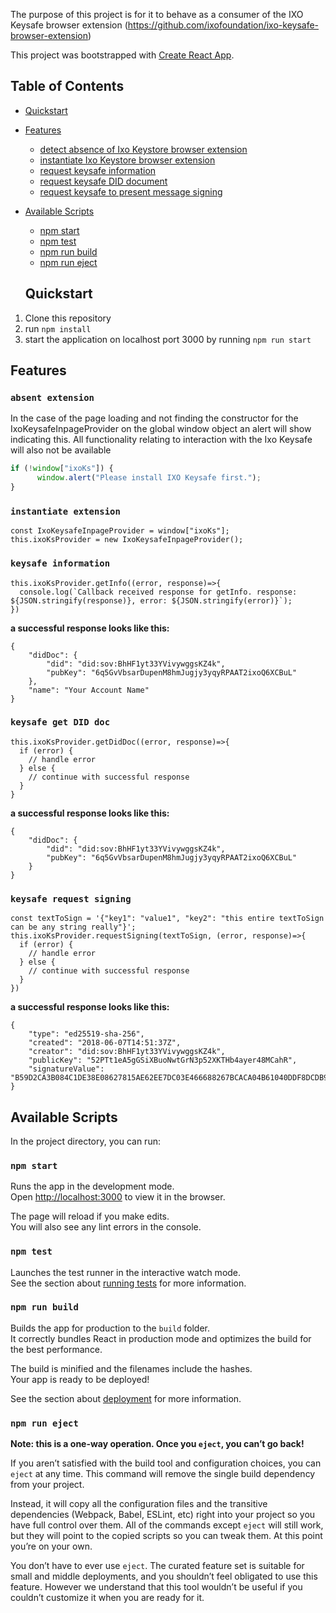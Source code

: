 The purpose of this project is for it to behave as a consumer of the IXO Keysafe browser extension (https://github.com/ixofoundation/ixo-keysafe-browser-extension)

This project was bootstrapped with [Create React App](https://github.com/facebookincubator/create-react-app).

## Table of Contents

- [Quickstart](#quickstart)

- [Features](#features)
  - [detect absence of Ixo Keystore browser extension](#absent-extension)
  - [instantiate Ixo Keystore browser extension](#instantiate-extension)
  - [request keysafe information](#keysafe-information)
  - [request keysafe DID document](#keysafe-get-did-doc)
  - [request keysafe to present message signing](#keysafe-request-signing)

- [Available Scripts](#available-scripts)
  - [npm start](#npm-start)
  - [npm test](#npm-test)
  - [npm run build](#npm-run-build)
  - [npm run eject](#npm-run-eject)

  ## Quickstart

1. Clone this repository
2. run `npm install`
3. start the application on localhost port 3000 by running `npm run start`


  ## Features

### `absent extension`

In the case of the page loading and not finding the constructor for the IxoKeysafeInpageProvider on the global window object an alert will show indicating this.  All functionality relating to interaction with the Ixo Keysafe will also not be available

```javascript
if (!window["ixoKs"]) {
      window.alert("Please install IXO Keysafe first.");
}
```

### `instantiate extension`

```
const IxoKeysafeInpageProvider = window["ixoKs"];
this.ixoKsProvider = new IxoKeysafeInpageProvider();
```

### `keysafe information`

```
this.ixoKsProvider.getInfo((error, response)=>{
  console.log(`Callback received response for getInfo. response: ${JSON.stringify(response)}, error: ${JSON.stringify(error)}`);
})
```
__a successful response looks like this:__
```
{
	"didDoc": {
		"did": "did:sov:BhHF1yt33YVivywggsKZ4k",
		"pubKey": "6q5GvVbsarDupenM8hmJugjy3yqyRPAAT2ixoQ6XCBuL"
	},
	"name": "Your Account Name"
}
```

### `keysafe get DID doc`

```
this.ixoKsProvider.getDidDoc((error, response)=>{
  if (error) {
    // handle error
  } else {
    // continue with successful response
  }
}
```
__a successful response looks like this:__
```
{
	"didDoc": {
		"did": "did:sov:BhHF1yt33YVivywggsKZ4k",
		"pubKey": "6q5GvVbsarDupenM8hmJugjy3yqyRPAAT2ixoQ6XCBuL"
	}
}
```

### `keysafe request signing`

```
const textToSign = '{"key1": "value1", "key2": "this entire textToSign can be any string really"}';
this.ixoKsProvider.requestSigning(textToSign, (error, response)=>{
  if (error) {
    // handle error
  } else {
    // continue with successful response
  }
})
```
__a successful response looks like this:__
```
{
	"type": "ed25519-sha-256",
	"created": "2018-06-07T14:51:37Z",
	"creator": "did:sov:BhHF1yt33YVivywggsKZ4k",
	"publicKey": "52PTt1eA5gGSiXBuoNwtGrN3p52XKTHb4ayer48MCahR",
	"signatureValue": "B59D2CA3B084C1DE38E08627815AE62EE7DC03E466688267BCACA04B61040DDF8DCDB9CFC713D4B9694B5499281F9ACFE734C663A91E17CA48335F9CC8B58704"
}
```

  ## Available Scripts

In the project directory, you can run:

### `npm start`

Runs the app in the development mode.<br>
Open [http://localhost:3000](http://localhost:3000) to view it in the browser.

The page will reload if you make edits.<br>
You will also see any lint errors in the console.

### `npm test`

Launches the test runner in the interactive watch mode.<br>
See the section about [running tests](#running-tests) for more information.

### `npm run build`

Builds the app for production to the `build` folder.<br>
It correctly bundles React in production mode and optimizes the build for the best performance.

The build is minified and the filenames include the hashes.<br>
Your app is ready to be deployed!

See the section about [deployment](#deployment) for more information.

### `npm run eject`

**Note: this is a one-way operation. Once you `eject`, you can’t go back!**

If you aren’t satisfied with the build tool and configuration choices, you can `eject` at any time. This command will remove the single build dependency from your project.

Instead, it will copy all the configuration files and the transitive dependencies (Webpack, Babel, ESLint, etc) right into your project so you have full control over them. All of the commands except `eject` will still work, but they will point to the copied scripts so you can tweak them. At this point you’re on your own.

You don’t have to ever use `eject`. The curated feature set is suitable for small and middle deployments, and you shouldn’t feel obligated to use this feature. However we understand that this tool wouldn’t be useful if you couldn’t customize it when you are ready for it.


